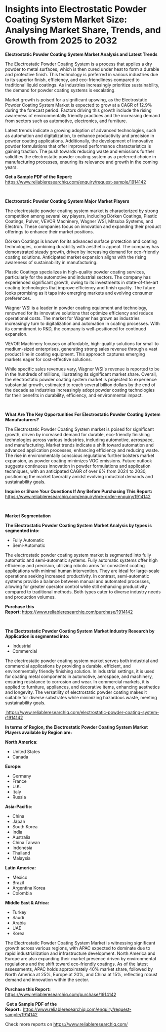 <p><h1>Insights into Electrostatic Powder Coating System Market Size: Analysing Market Share, Trends, and Growth from 2025 to 2032</h1></p><p><strong>Electrostatic Powder Coating System Market Analysis and Latest Trends</strong></p>
<p><p>The Electrostatic Powder Coating System is a process that applies a dry powder to metal surfaces, which is then cured under heat to form a durable and protective finish. This technology is preferred in various industries due to its superior finish, efficiency, and eco-friendliness compared to traditional liquid coatings. As industries increasingly prioritize sustainability, the demand for powder coating systems is escalating.</p><p>Market growth is poised for a significant upswing, as the Electrostatic Powder Coating System Market is expected to grow at a CAGR of 12.9% during the forecast period. Factors driving this growth include the rising awareness of environmentally friendly practices and the increasing demand from sectors such as automotive, electronics, and furniture. </p><p>Latest trends indicate a growing adoption of advanced technologies, such as automation and digitalization, to enhance productivity and precision in powder coating applications. Additionally, the development of innovative powder formulations that offer improved performance characteristics is gaining traction. The push towards reducing waste and emissions further solidifies the electrostatic powder coating system as a preferred choice in manufacturing processes, ensuring its relevance and growth in the coming years.</p></p>
<p><strong>Get a Sample PDF of the Report:&nbsp;</strong> <a href="https://www.reliableresearchiq.com/enquiry/request-sample/1914142?utm_campaign=2144&utm_medium=2&utm_source=Github&utm_content=ia&utm_term=20022025&utm_id=electrostatic-powder-coating-system">https://www.reliableresearchiq.com/enquiry/request-sample/1914142</a></p>
<p>&nbsp;</p>
<p><strong>Electrostatic Powder Coating System Major Market Players</strong></p>
<p><p>The electrostatic powder coating system market is characterized by strong competition among several key players, including Dörken Coatings, Plastic Coatings, Pulver, VEVOR Machinery, Wagner WSI, Mitsuba Systems, and Electron. These companies focus on innovation and expanding their product offerings to enhance their market positions.</p><p>Dörken Coatings is known for its advanced surface protection and coating technologies, combining durability with aesthetic appeal. The company has demonstrated steady growth, driven by increasing demand for eco-friendly coating solutions. Anticipated market expansion aligns with the rising awareness of sustainability in manufacturing.</p><p>Plastic Coatings specializes in high-quality powder coating services, particularly for the automotive and industrial sectors. The company has experienced significant growth, owing to its investments in state-of-the-art coating technologies that improve efficiency and finish quality. The future looks promising as it taps into emerging markets and evolving consumer preferences.</p><p>Wagner WSI is a leader in powder coating equipment and technology, renowned for its innovative solutions that optimize efficiency and reduce operational costs. The market for Wagner has grown as industries increasingly turn to digitalization and automation in coating processes. With its commitment to R&D, the company is well-positioned for continued expansion.</p><p>VEVOR Machinery focuses on affordable, high-quality solutions for small to medium-sized enterprises, generating strong sales revenue through a vast product line in coating equipment. This approach captures emerging markets eager for cost-effective solutions.</p><p>While specific sales revenues vary, Wagner WSI's revenue is reported to be in the hundreds of millions, illustrating its significant market share. Overall, the electrostatic powder coating system market is projected to experience substantial growth, estimated to reach several billion dollars by the end of the decade as industries increasingly adopt powder coating technologies for their benefits in durability, efficiency, and environmental impact.</p></p>
<p>&nbsp;</p>
<p><strong>What Are The Key Opportunities For Electrostatic Powder Coating System Manufacturers?</strong></p>
<p><p>The Electrostatic Powder Coating System market is poised for significant growth, driven by increased demand for durable, eco-friendly finishing technologies across various industries, including automotive, aerospace, and manufacturing. Market trends indicate a shift toward automation and advanced application processes, enhancing efficiency and reducing waste. The rise in environmentally conscious regulations further bolsters market expansion, as powder coating minimizes VOC emissions. Future outlook suggests continuous innovation in powder formulations and application techniques, with an anticipated CAGR of over 6% from 2024 to 2030, positioning the market favorably amidst evolving industrial demands and sustainability goals.</p></p>
<p><strong>Inquire or Share Your Questions If Any Before Purchasing This Report:</strong> <a href="https://www.reliableresearchiq.com/enquiry/pre-order-enquiry/1914142?utm_campaign=2144&utm_medium=2&utm_source=Github&utm_content=ia&utm_term=20022025&utm_id=electrostatic-powder-coating-system">https://www.reliableresearchiq.com/enquiry/pre-order-enquiry/1914142</a></p>
<p>&nbsp;</p>
<p><strong>Market Segmentation</strong></p>
<p><strong>The Electrostatic Powder Coating System Market Analysis by types is segmented into:</strong></p>
<p><ul><li>Fully Automatic</li><li>Semi-Automatic</li></ul></p>
<p><p>The electrostatic powder coating system market is segmented into fully automatic and semi-automatic systems. Fully automatic systems offer high efficiency and precision, utilizing robotic arms for consistent coating applications with minimal human intervention. They are ideal for large-scale operations seeking increased productivity. In contrast, semi-automatic systems provide a balance between manual and automated processes, allowing for greater operator control while still enhancing productivity compared to traditional methods. Both types cater to diverse industry needs and production volumes.</p></p>
<p><strong>Purchase this Report:&nbsp;</strong><a href="https://www.reliableresearchiq.com/purchase/1914142?utm_campaign=2144&utm_medium=2&utm_source=Github&utm_content=ia&utm_term=20022025&utm_id=electrostatic-powder-coating-system">https://www.reliableresearchiq.com/purchase/1914142</a></p>
<p>&nbsp;</p>
<p><strong>The Electrostatic Powder Coating System Market Industry Research by Application is segmented into:</strong></p>
<p><ul><li>Industrial</li><li>Commercial</li></ul></p>
<p><p>The electrostatic powder coating system market serves both industrial and commercial applications by providing a durable, efficient, and environmentally friendly finishing solution. In industrial settings, it is used for coating metal components in automotive, aerospace, and machinery, ensuring resistance to corrosion and wear. In commercial markets, it is applied to furniture, appliances, and decorative items, enhancing aesthetics and longevity. The versatility of electrostatic powder coating makes it suitable for diverse substrates while minimizing hazardous waste, meeting sustainability goals.</p></p>
<p><a href="https://www.reliableresearchiq.com/electrostatic-powder-coating-system-r1914142?utm_campaign=2144&utm_medium=2&utm_source=Github&utm_content=ia&utm_term=20022025&utm_id=electrostatic-powder-coating-system">&nbsp;https://www.reliableresearchiq.com/electrostatic-powder-coating-system-r1914142</a></p>
<p><strong>In terms of Region, the Electrostatic Powder Coating System Market Players available by Region are:</strong></p>
<p>
    <p> <strong> North America: </strong>
        <ul>
            <li>United States</li>
            <li>Canada</li>
        </ul>
        </p> 
    <p> <strong> Europe: </strong>
        <ul>
            <li>Germany</li>
            <li>France</li>
            <li>U.K.</li>
            <li>Italy</li>
            <li>Russia</li>
        </ul>
        </p> 
    <p> <strong> Asia-Pacific: </strong>
        <ul>
            <li>China</li>
            <li>Japan</li>
            <li>South Korea</li>
            <li>India</li>
            <li>Australia</li>
            <li>China Taiwan</li>
            <li>Indonesia</li>
            <li>Thailand</li>
            <li>Malaysia</li>
        </ul>
        </p> 
    <p> <strong> Latin America: </strong>
        <ul>
            <li>Mexico</li>
            <li>Brazil</li>
            <li>Argentina Korea</li>
            <li>Colombia</li>
        </ul>
        </p> 
    <p> <strong> Middle East & Africa: </strong>
        <ul>
            <li>Turkey</li>
            <li>Saudi</li>
            <li>Arabia</li>
            <li>UAE</li>
            <li>Korea</li>
        </ul>
    </p>
    </p>
<p><p>The Electrostatic Powder Coating System Market is witnessing significant growth across various regions, with APAC expected to dominate due to rapid industrialization and infrastructure development. North America and Europe are also expanding their market presence driven by environmental regulations and the shift toward eco-friendly coatings. As of the latest assessments, APAC holds approximately 40% market share, followed by North America at 25%, Europe at 20%, and China at 15%, reflecting robust demand and innovation within the sector.</p></p>
<p><strong>Purchase this Report: </strong><a href="https://www.reliableresearchiq.com/purchase/1914142?utm_campaign=2144&utm_medium=2&utm_source=Github&utm_content=ia&utm_term=20022025&utm_id=electrostatic-powder-coating-system">https://www.reliableresearchiq.com/purchase/1914142</a></p>
<p>&nbsp;<strong>Get a Sample PDF of the Report:&nbsp;&nbsp;</strong><a href="https://www.reliableresearchiq.com/enquiry/request-sample/1914142?utm_campaign=2144&utm_medium=2&utm_source=Github&utm_content=ia&utm_term=20022025&utm_id=electrostatic-powder-coating-system">https://www.reliableresearchiq.com/enquiry/request-sample/1914142</a></p>
<p><strong></strong></p>
<p>Check more reports on <a href="https://www.reliableresearchiq.com/?utm_campaign=2144&utm_medium=2&utm_source=Github&utm_content=ia&utm_term=20022025&utm_id=electrostatic-powder-coating-system">https://www.reliableresearchiq.com/</a></p>